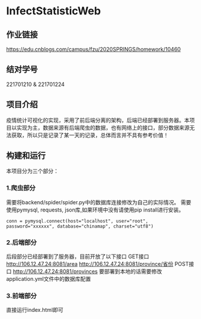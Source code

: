 # InfectStatisticWeb
## 作业链接
https://edu.cnblogs.com/campus/fzu/2020SPRINGS/homework/10460

## 结对学号
221701210 & 221701224

## 项目介绍
疫情统计可视化的实现，采用了前后端分离的架构，后端已经部署到服务器。本项目以实现为主，数据来源有后端爬虫的数据，也有网络上的接口，部分数据来源无法获取，所以只是记录了某一天的记录，总体而言并不具有参考价值！

## 构建和运行
本项目分为三个部分：
### 1.爬虫部分
需要将backend/spider/spider.py中的数据库连接修改为自己的实际情况。
需要使用pymysql, requests, json库,如果环境中没有请使用pip install进行安装。
```
conn = pymysql.connect(host="localhost", user="root", password="xxxxxx", database="chinamap", charset="utf8")
```

### 2.后端部分
后段部分已经部署到了服务器，目前开放了以下接口
GET接口
http://106.12.47.24:8081/area
http://106.12.47.24:8081/province/省份
POST接口
http://106.12.47.24:8081/provinces
要部署到本地的话需要修改application.yml文件中的数据库配置

### 3.前端部分
直接运行index.html即可